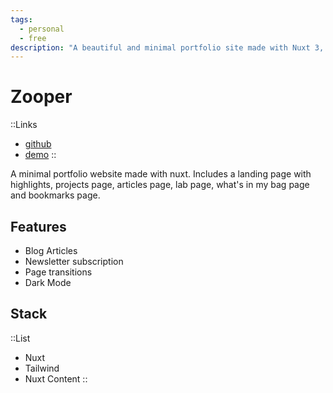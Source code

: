 ```yaml
---
tags:
  - personal
  - free
description: "A beautiful and minimal portfolio site made with Nuxt 3, Nuxt content module and tailwindcss"
---
```


# Zooper

::Links
+ [github](https://github.com/fayazara/zooper)
+ [demo](https://zooper.pages.dev/)
::

A minimal portfolio website made with nuxt. Includes a landing page with highlights, projects page, articles page, lab page, what's in my bag page and bookmarks page.

## Features
+ Blog Articles
+ Newsletter subscription
+ Page transitions
+ Dark Mode

## Stack

::List
+ Nuxt
+ Tailwind
+ Nuxt Content
::